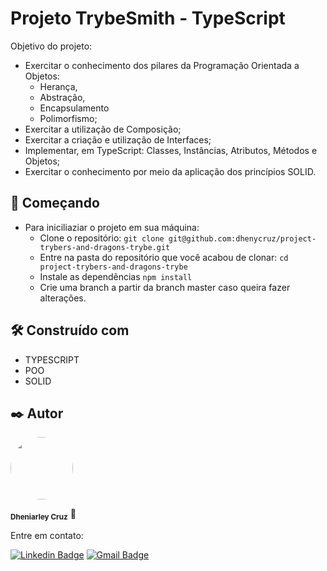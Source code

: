 # Projeto TrybeSmith - TypeScript
Objetivo do projeto:
- Exercitar o conhecimento dos pilares da Programação Orientada a Objetos: 
   - Herança,
   - Abstração, 
   - Encapsulamento
   - Polimorfismo;
- Exercitar a utilização de Composição;
- Exercitar a criação e utilização de Interfaces;
- Implementar, em TypeScript: Classes, Instâncias, Atributos, Métodos e Objetos;
- Exercitar o conhecimento por meio da aplicação dos princípios SOLID.

## 🚀 Começando
- Para iniciliaziar o projeto em sua máquina:
  - Clone o repositório:
    ``` git clone git@github.com:dhenycruz/project-trybers-and-dragons-trybe.git ```
  - Entre na pasta do repositório que você acabou de clonar:
    ``` cd project-trybers-and-dragons-trybe ```
  - Instale as dependências
    ``` npm install ```
  - Crie uma branch a partir da branch master caso queira fazer alterações.

## 🛠️ Construído com

* TYPESCRIPT
* POO
* SOLID

## ✒️ Autor
 
  <a href="url"><img src="https://avatars.githubusercontent.com/u/26901028?s=400&u=d99619f0fcc7ff7d8407ff05a0e90a0149f959ee&v=4" style="border-radius: 100%;" width="100px" heigth="100px" alt=""/></a>
  
<sub><b>Dheniarley Cruz</b></sub></a> 🚀

Entre em contato:

[![Linkedin Badge](https://img.shields.io/badge/-Dheniarley-blue?style=flat-square&logo=Linkedin&logoColor=white&link=https://www.linkedin.com/in/dheniarley/)](https://www.linkedin.com/in/dheniarley/) 
[![Gmail Badge](https://img.shields.io/badge/-dheniarley.ds@gmail.com-c14438?style=flat-square&logo=Gmail&logoColor=white&link=mailto:dheniarley.ds@gmail.com)](mailto:dheniarley.ds@gmail.com)
